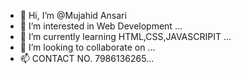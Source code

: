 - 👋 Hi, I’m @Mujahid Ansari
- 👀 I’m interested in Web Development ...
- 🌱 I’m currently learning HTML,CSS,JAVASCRIPIT ...
- 💞️ I’m looking to collaborate on ...
- 📫 CONTACT NO. 7986136265...

<!---
MujahidAN/MujahidAN is a ✨ special ✨ repository because its `README.md` (this file) appears on your GitHub profile.
You can click the Preview link to take a look at your changes.
--->
